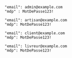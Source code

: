 
    "email": admin@example.com
    "mdp" : MotDePasse123!

    "email": artisan@example.com
    "mdp": MotDePasse123!

    "email": client@example.com
    "mdp": MotDePasse123!

    "email": livreur@example.com
    "mdp": MotDePasse123!
